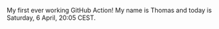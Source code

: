 My first ever working GitHub Action!
My name is Thomas and today is Saturday, 6 April, 20:05 CEST. 
